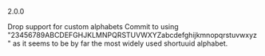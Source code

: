 2.0.0

Drop support for custom alphabets
Commit to using "23456789ABCDEFGHJKLMNPQRSTUVWXYZabcdefghijkmnopqrstuvwxyz" as it seems to be by far the most widely used shortuuid alphabet.